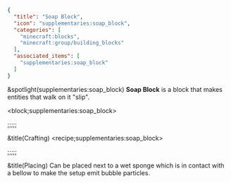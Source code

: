 ```json
{
  "title": "Soap Block",
  "icon": "supplementaries:soap_block",
  "categories": [
    "minecraft:blocks",
    "minecraft:group/building_blocks"
  ],
  "associated_items": [
    "supplementaries:soap_block"
  ]
}
```

&spotlight(supplementaries:soap_block)
**Soap Block** is a block that makes entities that walk on it "slip".

<block;supplementaries:soap_block>

;;;;;

&title(Crafting)
<recipe;supplementaries:soap_block>

;;;;;

&title(Placing)
Can be placed next to a wet sponge which is in contact with a bellow to make the setup emit bubble particles.
